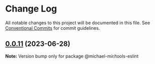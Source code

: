 # Change Log

All notable changes to this project will be documented in this file.
See [Conventional Commits](https://conventionalcommits.org) for commit guidelines.

## [0.0.11](https://github.com/michael-mir/lerna-example/compare/@michael-mir/tools-eslint@0.0.10...@michael-mir/tools-eslint@0.0.11) (2023-06-28)

**Note:** Version bump only for package @michael-mir/tools-eslint
